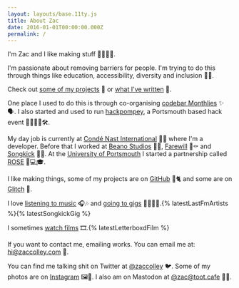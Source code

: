 ```yaml
---
layout: layouts/base.11ty.js
title: About Zac
date: 2016-01-01T00:00:00.000Z
permalink: /
---
```


I'm Zac and I like making stuff <span aria-hidden="true">🤹‍♂️🔌🎨</span>.

I'm passionate about removing barriers for people. I'm trying to do this through things like education, accessibility, diversity and inclusion <span aria-hidden="true">🚧🚫</span>.

Check out <a href="/projects">some of my projects</a> <span aria-hidden="true">📝</span> or <a href="/posts">what I've written</a> <span aria-hidden="true">🎨</span>.

One place I used to do this is through co-organising <a href="https://codebar.io">codebar Monthlies</a> <span aria-hidden="true">✨🗣️</span>. I also started and used to run <a href="https://hackpompey.co.uk">hackpompey</a>, a Portsmouth based hack event <span aria-hidden="true">👨‍💻👩‍💻🛠️</span>.

My day job is currently at <a href="https://twitter.com/condenasteng">Condé Nast International</a> <span aria-hidden="true">📰👗</span> where I'm a developer. Before that I worked at <a href="https://beano.com">Beano Studios</a> <span aria-hidden="true">🚸💩</span>, <a href="https://farewill.com">Farewill</a> <span aria-hidden="true">📝⚰️️</span> and <a href="https://songkick.com">Songkick</a> <span aria-hidden="true">🎤🎫</span>. At the <a href="https://www.port.ac.uk">University of Portsmouth</a> I started a partnership called <a href="https://rosedigital.co.uk">ROSE</a> <span aria-hidden="true">🌹💻🎓</span>.

I like making things, some of my projects are on <a href="https://github.com/zaccolley">GitHub</a> <span aria-hidden="true">🐙🐈</span> and some are on <a href="https://glitch.com/@zaccolley">Glitch</a> <span aria-hidden="true">🎏</span>.

I love <a href="https://www.last.fm/user/zaccolley">listening to music</a> <span aria-hidden="true">🎧🎶</span> and <a href="https://www.songkick.com/users/zaccolley">going to gigs</a> <span aria-hidden="true">👩‍🎤🎸🥁</span>.{% latestLastFmArtists %}{% latestSongkickGig %}

I sometimes <a href="https://letterboxd.com/zaccolley/">watch films</a> <span aria-hidden="true">🎞</span>️.{% latestLetterboxdFilm %}

If you want to contact me, emailing works. You can email me at: <a href="mailto:hi@zaccolley.com">hi@zaccolley.com</a> <span aria-hidden="true">📧</span>.

You can find me talking shit on Twitter at <a href="https://twitter.com/zaccolley">@zaccolley</a> <span aria-hidden="true">🐦</span>. Some of my photos are on <a href="https://instagram.com/zaccolley/">Instagram</a> <span aria-hidden="true">🖼️📸</span>. I also am on Mastodon at <a rel="me" href="https://toot.cafe/@zac">@zac@toot.cafe</a> <span aria-hidden="true">🐘📯</span>.
